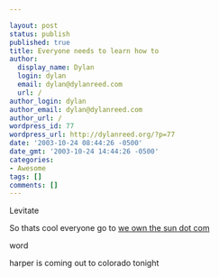 ```yaml
---

layout: post
status: publish
published: true
title: Everyone needs to learn how to
author:
  display_name: Dylan
  login: dylan
  email: dylan@dylanreed.com
  url: /
author_login: dylan
author_email: dylan@dylanreed.com
author_url: /
wordpress_id: 77
wordpress_url: http://dylanreed.org/?p=77
date: '2003-10-24 08:44:26 -0500'
date_gmt: '2003-10-24 14:44:26 -0500'
categories:
- Awesome
tags: []
comments: []
---
```


Levitate

So thats cool everyone go to [we own the sun dot com][1]

   [1]: http://www.weownthesun.com

word

harper is coming out to colorado tonight

